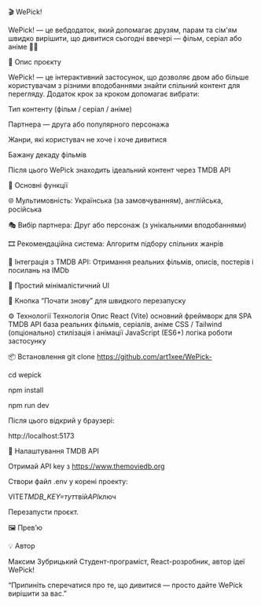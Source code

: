 🎬 WePick!

WePick! — це вебдодаток, який допомагає друзям, парам та сім'ям швидко вирішити, що дивитися сьогодні ввечері — фільм, серіал або аніме 🎥🍿

🚀 Опис проєкту

WePick! — це інтерактивний застосунок, що дозволяє двом або більше користувачам з різними вподобаннями знайти спільний контент для перегляду.
Додаток крок за кроком допомагає вибрати:

Тип контенту (фільм / серіал / аніме)

Партнера — друга або популярного персонажа

Жанри, які користувач не хоче і хоче дивитися

Бажану декаду фільмів

Після цього WePick знаходить ідеальний контент через TMDB API

🧩 Основні функції

🌐 Мультимовність: Українська (за замовчуванням), англійська, російська

🎭 Вибір партнера: Друг або персонаж (з унікальними вподобаннями)

🎞 Рекомендаційна система: Алгоритм підбору спільних жанрів

🧠 Інтеграція з TMDB API: Отримання реальних фільмів, описів, постерів і посилань на IMDb

🧱 Простий мінімалістичний UI

🔁 Кнопка “Почати знову” для швидкого перезапуску

⚙️ Технології
Технологія Опис
React (Vite) основний фреймворк для SPA
TMDB API база реальних фільмів, серіалів, аніме
CSS / Tailwind (опціонально) стилізація і анімації
JavaScript (ES6+) логіка роботи застосунку

📦 Встановлення
git clone https://github.com/art1xee/WePick-

cd wepick

npm install

npm run dev

Після цього відкрий у браузері:

http://localhost:5173

🔑 Налаштування TMDB API

Отримай API key з https://www.themoviedb.org

Створи файл .env у корені проекту:

VITE*TMDB_KEY=тут*твій*API*ключ

Перезапусти проєкт.

🖼️ Прев’ю

💡 Автор

Максим Зубрицький
Студент-програміст, React-розробник, автор ідеї WePick!

“Припиніть сперечатися про те, що дивитися — просто дайте WePick вирішити за вас.”
